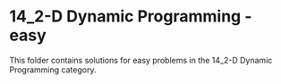 # 14_2-D Dynamic Programming - easy
This folder contains solutions for easy problems in the 14_2-D Dynamic Programming category.
